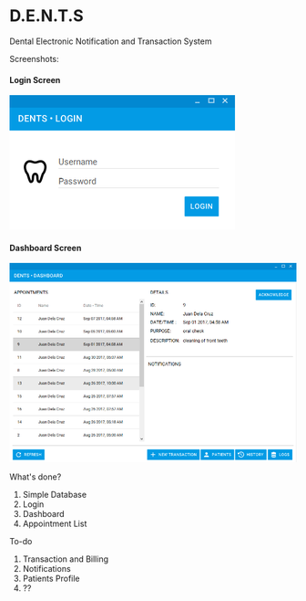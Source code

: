 # D.E.N.T.S

Dental Electronic Notification and Transaction System

Screenshots:

#### **Login Screen**
![Alt text](screenshots/login.PNG?raw=true "Login Screen")

#### **Dashboard Screen**
![Alt text](screenshots/dashboard.PNG?raw=true "Login Screen")


What's done?
1. Simple Database
2. Login
3. Dashboard
4. Appointment List

To-do
1. Transaction and Billing
2. Notifications
3. Patients Profile
4. ??
